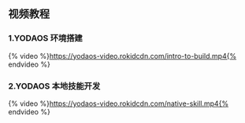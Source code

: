 ## 视频教程

### 1.YODAOS 环境搭建
{% video %}https://yodaos-video.rokidcdn.com/intro-to-build.mp4{% endvideo %}

### 2.YODAOS 本地技能开发
{% video %}https://yodaos-video.rokidcdn.com/native-skill.mp4{% endvideo %}

